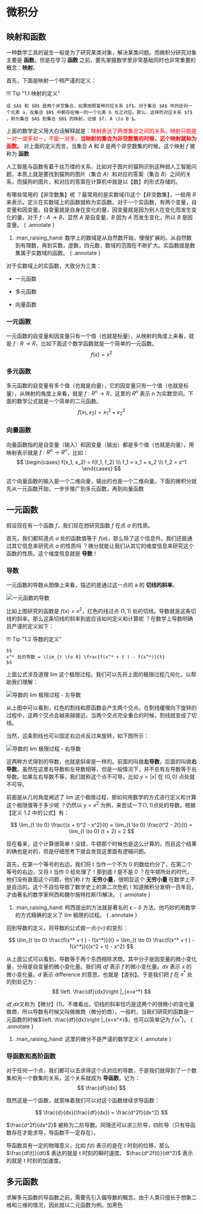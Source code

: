 # 微积分

## 映射和函数

一种数学工具的诞生一般是为了研究某类对象，解决某类问题。而微积分研究对象主要是 **函数**。但是在学习 **函数** 之前，要先掌握数学里非常基础同时也非常重要的概念：**映射**。

首先，下面是映射一个稍严谨的定义：

!!! Tip "1.1 映射的定义"

    设 $A$ 和 $B$ 是两个非空集合，如果按照某种对应关系 $f$，对于集合 $A$ 中的任何一个元素 a，在集合 $B$ 中都存在唯一的一个元素 b 与之对应。那么，这样的对应关系 $f$ ，称为集合 $A$ 到集合 $B$ 的映射，记做 $f: A \to B $。

上面的数学定义用大白话解释就是：<font color=red>映射表达了两类集合之间的关系，映射只能是一对一或多对一，不能一对多。**当映射的集合为非空数集的时候，这个映射就称为函数。** </font>对上面的定义而言，当集合 $A$ 和 $B$ 是两个非空数集的时候，这个映射 $f$ 被称为 **函数**

人工智能与函数有着千丝万缕的关系，比如对于图片的猫狗识别这种弱人工智能问题，本质上就是要找到猫狗的图片（集合 $A$）和对应的答案（集合 $B$）之间的关系，而猫狗的图片，和对应的答案在计算机中就是以【数】的形式存储的。

有哪些常用的【非空数集】呢 ？最常用的是实数域(1)这个【非空数集】，一般用 $R$ 来表示。定义在实数域上的函数就称为实函数。对于一个实函数，有两个变量，自变量和因变量。自变量就是自身在变化的量，因变量就是因为别人在变化而发生变化的量。对于 $f: A \to B$，显然 $A$ 是自变量，$B$ 因为 $A$ 而发生变化，所以 $B$ 是因变量。
{ .annotate }

1.  :man_raising_hand: 数学上的数域是从自然数开始，慢慢扩展的。从自然数到有理数，再到实数，虚数，四元数，数域的范围在不断扩大。实函数就是数集属于实数域的函数。
    { .annotate }


对于实数域上的实函数，大致分为三类：

- 一元函数

- 多元函数

- 向量函数

### 一元函数

一元函数的自变量和因变量只有一个值（也就是标量），从映射的角度上来看，就是 $f: R \to R$，比如下面这个数学函数就是一个简单的一元函数。
$$
f(x)=x^2
$$


### 多元函数
多元函数的自变量有多个值（也就是向量），它的因变量只有一个值（也就是标量），从映射的角度上来看，就是 $f: R^n \to R$，这里的 $R^n$ 表示 n 为实数空间。下面的数学公式就是一个简单的二元函数。
$$
f(x_1,x_2)=x_1^{2} + x_2^{2}
$$

### 向量函数
向量函数指的是自变量（输入）和因变量（输出）都是多个值（也就是向量），用映射表示就是 $f: R^n \to R^n$，比如：
$$
\begin{cases}
f(x_1, x_2) = f(f_1, f_2) \\\
f_1 = x_1 + x_2 \\\
f_2 = x^1
\end{cases}
$$

这个向量函数的输入是一个二维向量，输出的也是一个二维向量。下面的微积分就先从一元函数开始，一步步推广到多元函数，再到向量函数


## 一元函数

假设现在有一个函数 $f$，我们现在想研究函数 $f$ 在点 $a$ 的性质。

首先，我们都知道点 $a$ 处的函数值等于 $f(a)$，那么除了这个信息外，我们还能通过其它信息来研究点 $a$ 的性质吗 ？微分就能让我们从其它的维度信息来研究这个函数的性质。这个维度信息就是 **导数**！

### 导数

一元函数的导数从图像上来看，描述的是通过这一点的 a 的 **切线的斜率**。

![一元函数的导数](https://shichuan-hao.github.io/images/math/the-derivative-of-a-function-of-one-variable.png)

比如上图研究的函数是 $f(x) = x^2$，红色的线过点 $(1, 1)$ 处的切线。导数就是这条切线的斜率。那么这条切线的斜率到底应该如何定义和计算呢 ？在数学上导数明确且严谨的定义如下：

!!! Tip "1.2 导数的定义"

    $$
    x^* 处的导数 = \lim_{t \to 0} \frac{f(x^* + t ) - f(x^*)}{t}
    $$

上面公式涉及道理 lim 这个极限过程。我们可以先将上面的极限过程几何化，以帮助我们理解：

![导数的 lim 极限过程 - 左导数](https://shichuan-hao.github.io/images/math/unary-function-lim-1.gif)

从上图中可以看到，红色的割线和原函数会产生两个交点。在割线缓慢向下旋转的过程中，这两个交点会越来越接近。当两个交点完全重合的时候，割线就变成了切线。

当然，这条割线也可以固定右边点反过来旋转，如下图所示：

![导数的 lim 极限过程 - 右导数](https://shichuan-hao.github.io/images/math/unary-function-lim-2.gif)

这两种方式得到的导数，也就是斜率是一样的。前面的叫做**左导数**，后面的叫做**右导数**。虽然在这里右导数和左导数相等，但是一般情况下，并不总有左导数等于右导数。如果左右导数不等，我们就称这个点不可导。比如 $y = |x|$ 在 $(0,0)$ 点处就不可导。

前面是从几何角度阐述了 lim 这个极限过程，那如何用数学的方式进行定义和计算这个极限值等于多少呢 ？仍然以 $y=x^2$ 为例，来尝试一下$(1,1)$点处的导数。根据【定义 1.2 中的公式】有：

$$
\lim_{t \to 0} \frac{(x + t)^2 - x^2}{t} = \lim_{t \to 0} \frac{t^2 - 2t}{t} = \lim_{t \to 0} (t + 2) = 2
$$

现在看来，这个计算很简单！没错，牛顿那个时候也是这么计算的，而且这个结果的确也是对的，但是仔细思考下就会发现这里面有逻辑问题。

首先，在第一个等号的右边，我们将 $t$ 当作一个不为 0 的数给约分了，在第二个等号的右边，又将 $t$ 当作 0 给处理了！那到底 $t$ 是不是 0 ？在牛顿所处的时代，他们没有直面这个问题，他们称 $t$ 为 **无穷小量**，很明显这个 **无穷小量** 在数学上不是自洽的。这个不自恰导致了数学史上的第二次危机！知道微积分发明一百年后，才由著名的数学家柯西和魏尔施特拉斯(1)解决。
{ .annotate }

1.  :man_raising_hand: 柯西提出的方法就是著名的 $\epsilon − \delta$ 方法，他巧妙的用数学的方式精确的定义了 lim 极限的过程。
    { .annotate }

回到导数的定义，将导数的公式做一点小小的变形：

$$
\lim_{t \to 0} \frac{f(x^* + t ) - f(x^*)}{t} = \lim_{t \to 0} \frac{f(x^* + t ) - f(x^*)}{(x^2 + t) - x^2}
$$

从上面公式可以看到，导数等于两个东西相除求商。其中分子是因变量的微小变化量，分母是自变量的微小变化量。我们用 $df$ 表示 $f$ 的微小变化量。$dx$ 表示 $x$ 的微小变化量。$d$ 表示 difference 的意思，也就是【差别】。于是我们把 $f$ 在 $x^*$ 处的到处记为：
$$
\left. \frac{df}{dx}\right |_{x=x^*}
$$

$df$,$dx$又称为【微分】(1)。不难看出，切线的斜率恰巧是这两个的很微小的变化量做商，所以导数有时候又叫做微商（微分的商）。一般的，当我们研究的函数是一元函数的时候$\left. \frac{df}{dx}\right |_{x=x^*}$，也可以简单记为 $f^'(x^*)$。
{ .annotate }
1.  :man_raising_hand: 这里的微分不是严谨的数学定义
    { .annotate }


### 导函数和高阶函数

对于任何一个点，我们都可以去求得这个点对应的导数，于是我们就得到了一个数集和另一个数集的关系，这个关系就成为 **导函数**。记为：
$$
\frac{df}{dx}
$$

既然这是一个函数，就意味着我们可以对这个函数继续求导函数：

$$
\frac{d}{dx}(\frac{df}{dx}) = \frac{d^2f}{dx^2}
$$

$\frac{d^2f}{dx^2}$ 被称为二阶导数。同理还可以求三阶导，四阶导（只有导函数存在才能求导，导函数不一定存在）。

导函数具有一定的物理意义，比如 $f(t)$ 表示的是在 $t$ 时刻的位移，那么 $\frac{df(t)}{dt}$ 表达的就是 t 时刻的瞬时速度。
$\frac{d^2f(t)}{dt^2}$ 表示的就是 t 时刻的加速度。


## 多元函数

求解多元函数的导函数之前，需要先引入偏导数的概念。由于人类只擅长于想象二维和三维的情况，因此就以二元函数为例。加黑色



